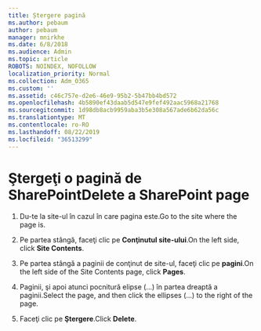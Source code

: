 ```yaml
---
title: Ștergere pagină
ms.author: pebaum
author: pebaum
manager: mnirkhe
ms.date: 6/8/2018
ms.audience: Admin
ms.topic: article
ROBOTS: NOINDEX, NOFOLLOW
localization_priority: Normal
ms.collection: Adm_O365
ms.custom: ''
ms.assetid: c46c757e-d2e6-46e9-95b2-5b47bb4bd572
ms.openlocfilehash: 4b5890ef43daab5d547e9fef492aac5968a21768
ms.sourcegitcommit: 1d98db8acb9959aba3b5e308a567ade6b62da56c
ms.translationtype: MT
ms.contentlocale: ro-RO
ms.lasthandoff: 08/22/2019
ms.locfileid: "36513299"
---
```

# <a name="delete-a-sharepoint-page"></a><span data-ttu-id="3423d-102">Ştergeţi o pagină de SharePoint</span><span class="sxs-lookup"><span data-stu-id="3423d-102">Delete a SharePoint page</span></span>

1. <span data-ttu-id="3423d-103">Du-te la site-ul în cazul în care pagina este.</span><span class="sxs-lookup"><span data-stu-id="3423d-103">Go to the site where the page is.</span></span>
    
2. <span data-ttu-id="3423d-104">Pe partea stângă, faceţi clic pe **Conţinutul site-ului**.</span><span class="sxs-lookup"><span data-stu-id="3423d-104">On the left side, click **Site Contents**.</span></span>
    
3. <span data-ttu-id="3423d-105">Pe partea stângă a paginii de conţinut de site-ul, faceţi clic pe **pagini**.</span><span class="sxs-lookup"><span data-stu-id="3423d-105">On the left side of the Site Contents page, click **Pages**.</span></span>
    
4. <span data-ttu-id="3423d-106">Paginii, şi apoi atunci pocnitură elipse (...) în partea dreaptă a paginii.</span><span class="sxs-lookup"><span data-stu-id="3423d-106">Select the page, and then click the ellipses (...) to the right of the page.</span></span>
    
5. <span data-ttu-id="3423d-107">Faceţi clic pe **Ştergere**.</span><span class="sxs-lookup"><span data-stu-id="3423d-107">Click **Delete**.</span></span>
    


